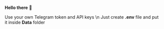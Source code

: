 <b>Hello there</b> 👋

Use your own Telegram token and API keys \n
Just create <b>.env</b> file and put it inside <b>Data</b> folder 
